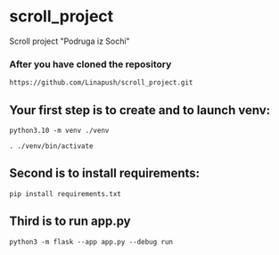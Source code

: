 # scroll_project
Scroll project "Podruga iz Sochi" 
### After you have cloned the repository 
```https://github.com/Linapush/scroll_project.git```
## Your first step is to create and to launch venv: 
```python3.10 -m venv ./venv```

```. ./venv/bin/activate```
## Second is to install requirements: 
```pip install requirements.txt```
## Third is to run app.py
```python3 -m flask --app app.py --debug run```

